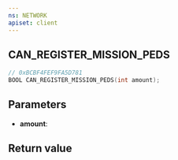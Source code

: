 ```yaml
---
ns: NETWORK
apiset: client
---
```

## CAN_REGISTER_MISSION_PEDS

```c
// 0xBCBF4FEF9FA5D781
BOOL CAN_REGISTER_MISSION_PEDS(int amount);
```


## Parameters
* **amount**:

## Return value